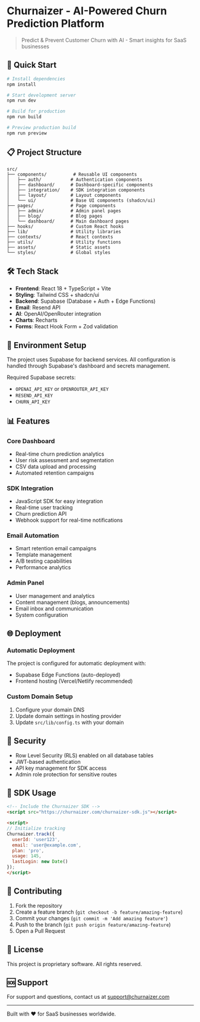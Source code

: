 # Churnaizer - AI-Powered Churn Prediction Platform

> Predict & Prevent Customer Churn with AI - Smart insights for SaaS businesses

## 🚀 Quick Start

```bash
# Install dependencies
npm install

# Start development server
npm run dev

# Build for production
npm run build

# Preview production build
npm run preview
```

## 📋 Project Structure

```
src/
├── components/          # Reusable UI components
│   ├── auth/           # Authentication components
│   ├── dashboard/      # Dashboard-specific components
│   ├── integration/    # SDK integration components
│   ├── layout/         # Layout components
│   └── ui/             # Base UI components (shadcn/ui)
├── pages/              # Page components
│   ├── admin/          # Admin panel pages
│   ├── blog/           # Blog pages
│   └── dashboard/      # Main dashboard pages
├── hooks/              # Custom React hooks
├── lib/                # Utility libraries
├── contexts/           # React contexts
├── utils/              # Utility functions
├── assets/             # Static assets
└── styles/             # Global styles
```

## 🛠 Tech Stack

- **Frontend**: React 18 + TypeScript + Vite
- **Styling**: Tailwind CSS + shadcn/ui
- **Backend**: Supabase (Database + Auth + Edge Functions)
- **Email**: Resend API
- **AI**: OpenAI/OpenRouter integration
- **Charts**: Recharts
- **Forms**: React Hook Form + Zod validation

## 🔧 Environment Setup

The project uses Supabase for backend services. All configuration is handled through Supabase's dashboard and secrets management.

Required Supabase secrets:
- `OPENAI_API_KEY` or `OPENROUTER_API_KEY`
- `RESEND_API_KEY`
- `CHURN_API_KEY`

## 📊 Features

### Core Dashboard
- Real-time churn prediction analytics
- User risk assessment and segmentation
- CSV data upload and processing
- Automated retention campaigns

### SDK Integration
- JavaScript SDK for easy integration
- Real-time user tracking
- Churn prediction API
- Webhook support for real-time notifications

### Email Automation
- Smart retention email campaigns
- Template management
- A/B testing capabilities
- Performance analytics

### Admin Panel
- User management and analytics
- Content management (blogs, announcements)
- Email inbox and communication
- System configuration

## 🌐 Deployment

### Automatic Deployment
The project is configured for automatic deployment with:
- Supabase Edge Functions (auto-deployed)
- Frontend hosting (Vercel/Netlify recommended)

### Custom Domain Setup
1. Configure your domain DNS
2. Update domain settings in hosting provider
3. Update `src/lib/config.ts` with your domain

## 🔐 Security

- Row Level Security (RLS) enabled on all database tables
- JWT-based authentication
- API key management for SDK access
- Admin role protection for sensitive routes

## 📱 SDK Usage

```html
<!-- Include the Churnaizer SDK -->
<script src="https://churnaizer.com/churnaizer-sdk.js"></script>

<script>
// Initialize tracking
Churnaizer.track({
  userId: 'user123',
  email: 'user@example.com',
  plan: 'pro',
  usage: 145,
  lastLogin: new Date()
});
</script>
```

## 🤝 Contributing

1. Fork the repository
2. Create a feature branch (`git checkout -b feature/amazing-feature`)
3. Commit your changes (`git commit -m 'Add amazing feature'`)
4. Push to the branch (`git push origin feature/amazing-feature`)
5. Open a Pull Request

## 📄 License

This project is proprietary software. All rights reserved.

## 🆘 Support

For support and questions, contact us at support@churnaizer.com

---

Built with ❤️ for SaaS businesses worldwide.